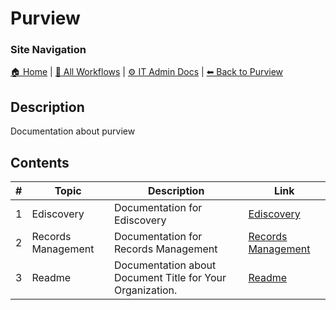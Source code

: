 <!-- description: Documentation about purview -->

# Purview

### Site Navigation
[🏠 Home](../../../README.md) | [📂 All Workflows](../../../users/users.md) | [⚙ IT Admin Docs](../../../it-admins/README.md) | [⬅ Back to Purview](../README.md)

## Description
Documentation about purview

## Contents

| **#** | **Topic** | **Description** | **Link** |
|---|---|---|---|
| 1 | Ediscovery | Documentation for Ediscovery | [Ediscovery](ediscovery/) |
| 2 | Records Management | Documentation for Records Management | [Records Management](records-management/) |
| 3 | Readme | Documentation about Document Title for Your Organization. | [Readme](readme.md) |